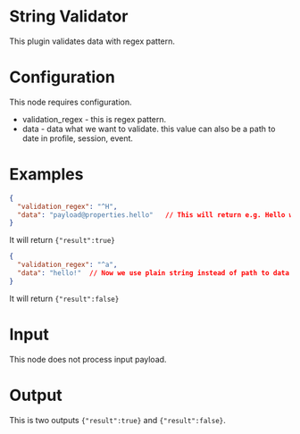 # String Validator

This plugin validates data with regex pattern.

# Configuration

This node requires configuration.

* validation_regex - this is regex pattern.
* data - data what we want to validate. this value can also be a path to date in profile, session, event.

# Examples

```json
{
  "validation_regex": "^H",
  "data": "payload@properties.hello"   // This will return e.g. Hello world
}
```

It will return `{"result":true}`

```json
{
  "validation_regex": "^a",
  "data": "hello!"  // Now we use plain string instead of path to data.
}
```

It will return `{"result":false}`


# Input

This node does not process input payload.

# Output

This is two outputs `{"result":true}` and `{"result":false}`.
